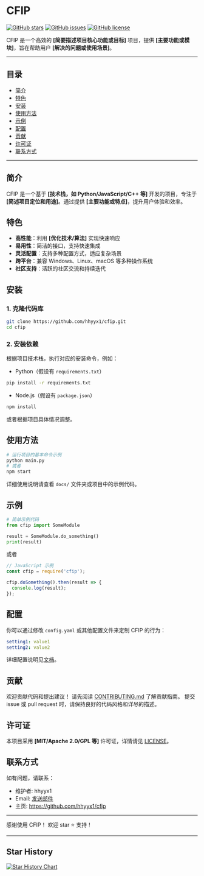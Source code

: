 # CFIP

[![GitHub stars](https://img.shields.io/github/stars/hhyyx1/cfip?style=social)](https://github.com/hhyyx1/cfip/stargazers)
[![GitHub issues](https://img.shields.io/github/issues/hhyyx1/cfip)](https://github.com/hhyyx1/cfip/issues)
[![GitHub license](https://img.shields.io/github/license/hhyyx1/cfip)](https://github.com/hhyyx1/cfip/blob/main/LICENSE)

CFIP 是一个高效的 **[简要描述项目核心功能或目标]** 项目，提供 **[主要功能或模块]**，旨在帮助用户 **[解决的问题或使用场景]**。

---

## 目录

- [简介](#简介)
- [特色](#特色)
- [安装](#安装)
- [使用方法](#使用方法)
- [示例](#示例)
- [配置](#配置)
- [贡献](#贡献)
- [许可证](#许可证)
- [联系方式](#联系方式)

---

## 简介

CFIP 是一个基于 **[技术栈，如 Python/JavaScript/C++ 等]** 开发的项目，专注于 **[简述项目定位和用途]**。通过提供 **[主要功能或特点]**，提升用户体验和效率。

## 特色

- **高性能**：利用 **[优化技术/算法]** 实现快速响应
- **易用性**：简洁的接口，支持快速集成
- **灵活配置**：支持多种配置方式，适应复杂场景
- **跨平台**：兼容 Windows、Linux、macOS 等多种操作系统
- **社区支持**：活跃的社区交流和持续迭代

## 安装

### 1. 克隆代码库

```bash
git clone https://github.com/hhyyx1/cfip.git
cd cfip
```

### 2. 安装依赖

根据项目技术栈，执行对应的安装命令，例如：

- Python（假设有 `requirements.txt`）

```bash
pip install -r requirements.txt
```

- Node.js（假设有 `package.json`）

```bash
npm install
```

或者根据项目具体情况调整。

## 使用方法

```bash
# 运行项目的基本命令示例
python main.py
# 或者
npm start
```

详细使用说明请查看 `docs/` 文件夹或项目中的示例代码。

## 示例

```python
# 简单示例代码
from cfip import SomeModule

result = SomeModule.do_something()
print(result)
```

或者

```javascript
// JavaScript 示例
const cfip = require('cfip');

cfip.doSomething().then(result => {
  console.log(result);
});
```

## 配置

你可以通过修改 `config.yaml` 或其他配置文件来定制 CFIP 的行为：

```yaml
setting1: value1
setting2: value2
```

详细配置说明见[文档](docs/config.md)。

## 贡献

欢迎贡献代码和提出建议！
请先阅读 [CONTRIBUTING.md](CONTRIBUTING.md) 了解贡献指南。
提交 issue 或 pull request 时，请保持良好的代码风格和详尽的描述。

## 许可证

本项目采用 **[MIT/Apache 2.0/GPL 等]** 许可证，详情请见 [LICENSE](LICENSE)。

## 联系方式

如有问题，请联系：
- 维护者: hhyyx1
- Email: [发送邮件](mailto:admin@7374520.xyz)
- 主页: https://github.com/hhyyx1/cfip

---

感谢使用 CFIP！
欢迎 star ⭐ 支持！ 

---

## Star History

[![Star History Chart](https://api.star-history.com/svg?repos=hhyyx1/cfip&type=Date)](https://www.star-history.com/#hhyyx1/cfip&Date)
